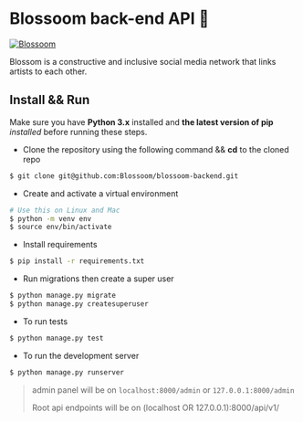 # Blossoom back-end API 🌸

<a href="https://blossoom-api.herokuapp.com//">![Blossoom](https://img.shields.io/badge/Blossoom-API-9cf?style=for-the-badge)</a>

Blossom is a constructive and inclusive social media network that links artists to each other. 



## Install && Run

Make sure you have **Python 3.x** installed and **the latest version of pip** *installed* before running these steps.

- Clone the repository using the following command && **cd** to the cloned repo

```bash
$ git clone git@github.com:Blossoom/blossoom-backend.git
```

- Create and activate a virtual environment

```bash
# Use this on Linux and Mac
$ python -m venv env
$ source env/bin/activate
```

- Install requirements

```bash
$ pip install -r requirements.txt
```

- Run migrations then create a super user

```bash
$ python manage.py migrate
$ python manage.py createsuperuser
```

- To run tests

```bash
$ python manage.py test 
```

- To run the development server

```bash
$ python manage.py runserver
```

> admin panel will be on `localhost:8000/admin` or `127.0.0.1:8000/admin`
>
> Root api endpoints will be on (localhost OR 127.0.0.1):8000/api/v1/
